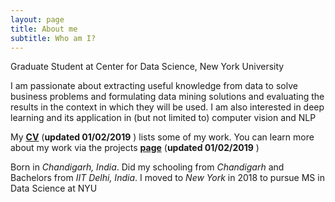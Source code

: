 ```yaml
---
layout: page
title: About me
subtitle: Who am I?
---
```


<i class="fa fa-institution"></i> Graduate Student at Center for Data Science, New York University


<i class="fa fa-code"></i>   I am passionate about extracting useful knowledge from data to solve business problems and formulating data mining solutions and evaluating the results in the context in which they will be used. I am also interested in deep learning and its application in (but not limited to) computer vision and NLP


<i class="fa fa-file-pdf-o"></i> My **[CV](/CV.pdf)**  (**updated 01/02/2019** ) lists some of my work. You can learn more about my work via the projects **[page](https://regressionist.github.io/projects)** (**updated 01/02/2019** )


<i class="fa fa-globe"></i> Born in *Chandigarh, India*. Did my schooling from *Chandigarh* and Bachelors from *IIT Delhi, India*. I moved to *New York* in 2018 to pursue MS in Data Science at NYU

